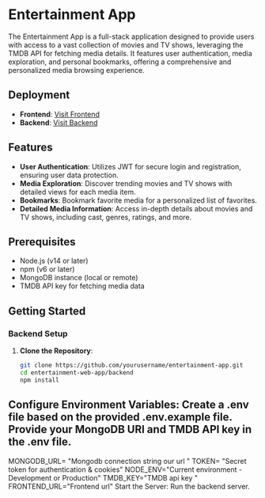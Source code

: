 # Entertainment App

The Entertainment App is a full-stack application designed to provide users with access to a vast collection of movies and TV shows, leveraging the TMDB API for fetching media details. It features user authentication, media exploration, and personal bookmarks, offering a comprehensive and personalized media browsing experience.

## Deployment
- **Frontend**: [Visit Frontend](https://entertainment-app-partha.vercel.app/)
- **Backend**: [Visit Backend](https://entertainment-web-app-0aqb.onrender.com/)

## Features
- **User Authentication**: Utilizes JWT for secure login and registration, ensuring user data protection.
- **Media Exploration**: Discover trending movies and TV shows with detailed views for each media item.
- **Bookmarks**: Bookmark favorite media for a personalized list of favorites.
- **Detailed Media Information**: Access in-depth details about movies and TV shows, including cast, genres, ratings, and more.

## Prerequisites
- Node.js (v14 or later)
- npm (v6 or later)
- MongoDB instance (local or remote)
- TMDB API key for fetching media data

## Getting Started

### Backend Setup
1. **Clone the Repository**:
   ```bash
   git clone https://github.com/yourusername/entertainment-app.git
   cd entertainment-web-app/backend
   npm install
   
## Configure Environment Variables: Create a .env file based on the provided .env.example file. Provide your MongoDB URI and TMDB API key in the .env file.

MONGODB_URL= "Mongodb connection string our url "
TOKEN= "Secret token for authentication & cookies"
NODE_ENV="Current environment - Development or Production"
TMDB_KEY="TMDB api key "
FRONTEND_URL="Frontend url"
Start the Server: Run the backend server.
    
